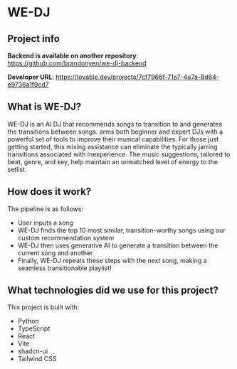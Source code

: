 # WE-DJ

## Project info

**Backend is available on another repository**: https://github.com/brandonyen/we-dj-backend

**Developer URL**: https://lovable.dev/projects/7cf7966f-71a7-4e7a-8d64-e9736a1f9cd7

## What is WE-DJ?

WE-DJ is an AI DJ that recommends songs to transition to and generates the transitions between songs. arms both beginner and expert DJs with a powerful set of tools to improve their musical capabilities. For those just getting started, this mixing assistance can eliminate the typically jarring transitions associated with inexperience. The music suggestions, tailored to beat, genre, and key, help maintain an unmatched level of energy to the setlist.

## How does it work?

The pipeline is as follows:
 - User inputs a song
 - WE-DJ finds the top 10 most similar, transition-worthy songs using our custom recommendation system
 - WE-DJ then uses generative AI to generate a transition between the current song and another
 - Finally, WE-DJ repeats these steps with the next song, making a seamless transitionable playlist!

## What technologies did we use for this project?

This project is built with:

- Python
- TypeScript
- React
- Vite
- shadcn-ui
- Tailwind CSS
